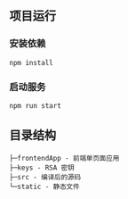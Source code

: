 ## 项目运行

### 安装依赖

```shell
npm install
```

### 启动服务

```shell
npm run start
```

## 目录结构

```
├─frontendApp - 前端单页面应用
├─keys - RSA 密钥
├─src - 编译后的源码
└─static - 静态文件
```
